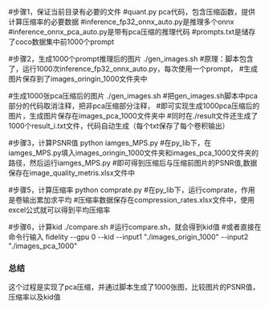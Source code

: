 #步骤1，保证当前目录有必要的文件
#quant.py pca代码，包含压缩函数，提供计算压缩率的必要数据
#inference_fp32_onnx_auto.py是推理多个onnx
#inference_onnx_pca_auto.py是带有pca压缩的推理代码
#prompts.txt是储存了coco数据集中前1000个prompt


#步骤2，生成1000个prompt推理后的图片
./gen_images.sh
#原理：脚本包含了，运行1000次inference_fp32_onnx_auto.py，每次使用一个prompt，
#生成图片保存到了images_oringin_1000文件夹中


#生成1000张pca压缩后的图片
./gen_images.sh
#把gen_images.sh脚本中pca部分的代码取消注释，把非pca压缩部分注释，
#即可实现生成1000pca压缩后的图片，生成图片保存在images_pca_1000文件夹中
#同时在./result文件还生成了1000个result_i.txt文件，代码自动生成（每个txt保存了每个卷积输出）


#步骤3，计算PSNR值
python iamges_MPS.py
#在py_lib下，在iamges_MPS.py填入images_oringin_1000文件夹和images_pca_1000文件夹的路径，然后运行iamges_MPS.py
#即可得到压缩后与压缩前图片的PSNR值,数据保存在image_quality_metris.xlsx文件中


#步骤5，计算压缩率
python comprate.py
#在py_lib下，运行comprate，作用是卷输出累加求平均
#压缩率数据保存在compression_rates.xlsx文件中，使用excel公式就可以得到平均压缩率

#步骤6，计算kid
./compare.sh
#运行compare.sh，就会得到kid值
#或者直接在命令行输入
fidelity --gpu 0 --kid --input1 "./images_origin_1000" --input2 "./images_pca_1000"

### 总结
这个过程是实现了pca压缩，并通过脚本生成了1000张图，比较图片的PSNR值，压缩率以及kid值
